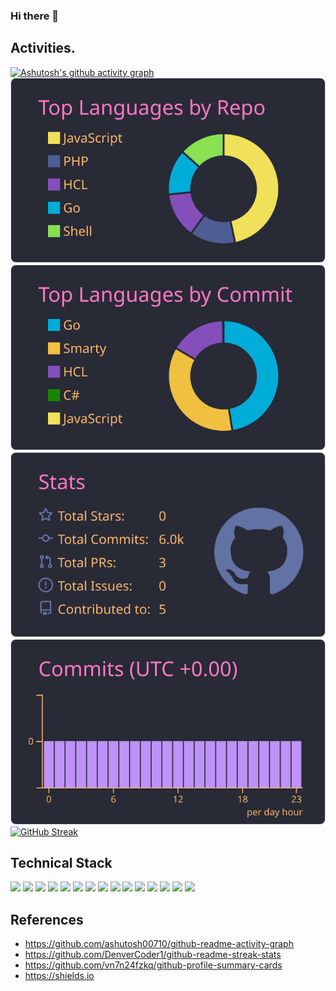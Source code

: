 ### Hi there 👋

<!--
**jumpe1/jumpe1** is a ✨ _special_ ✨ repository because its `README.md` (this file) appears on your GitHub profile.

Here are some ideas to get you started:

- 🔭 I’m currently working on ...
- 🌱 I’m currently learning ...
- 👯 I’m looking to collaborate on ...
- 🤔 I’m looking for help with ...
- 💬 Ask me about ...
- 📫 How to reach me: ...
- 😄 Pronouns: ...
- ⚡ Fun fact: ...
-->

## Activities.
[//]: # ([![]&#40;profile-summary-card-output/dracula/0-profile-details.svg&#41;]&#40;https://github.com/jumpe1&#41;)
[![Ashutosh's github activity graph](https://github-readme-activity-graph.vercel.app/graph?username=jumpe1)](https://github.com/ashutosh00710/github-readme-activity-graph)
[![](profile-summary-card-output/dracula/1-repos-per-language.svg)](https://github.com/jumpe1)
[![](profile-summary-card-output/dracula/2-most-commit-language.svg)](https://github.com/jumpe1)
[![](profile-summary-card-output/dracula/3-stats.svg)](https://github.com/jumpe1)
[![](profile-summary-card-output/dracula/4-productive-time.svg)](https://github.com/jumpe1)
[![GitHub Streak](https://github-readme-streak-stats.herokuapp.com/?user=jumpe1&theme=dark)](https://git.io/streak-stats)

## Technical Stack
[![](https://img.shields.io/badge/-Go-000?style=flat&logo=go)](https://github.com/jumpe1)
[![](https://img.shields.io/badge/-Python-000?style=flat&logo=python)](https://github.com/jumpe1)
[![](https://img.shields.io/badge/-PHP-000?style=flat&logo=php)](https://github.com/jumpe1)
[![](https://img.shields.io/badge/-Django-000?style=flat&logo=django)](https://github.com/jumpe1)
[![](https://img.shields.io/badge/-AWS-000?style=flat&logo=amazon-aws)](https://github.com/jumpe1)
[![](https://img.shields.io/badge/-Docker-000?style=flat&logo=docker)](https://github.com/jumpe1)
[![](https://img.shields.io/badge/-Kubernetes-000?style=flat&logo=kubernetes)](https://github.com/jumpe1)
[![](https://img.shields.io/badge/-MySQL-000?style=flat&logo=mysql)](https://github.com/jumpe1)
[![](https://img.shields.io/badge/-Redis-000?style=flat&logo=redis)](https://github.com/jumpe1)
[![](https://img.shields.io/badge/-AWS-000?style=flat&logo=amazon-aws)](https://github.com/jumpe1)
[![](https://img.shields.io/badge/-Terraform-000?style=flat&logo=terraform)](https://github.com/jumpe1)
[![](https://img.shields.io/badge/-GitHub-000?style=flat&logo=github)](https://github.com/jumpe1)
[![](https://img.shields.io/badge/-GitHub_Actions-000?style=flat&logo=github-actions)](https://github.com/jumpe1)
[![](https://img.shields.io/badge/-slack-000?style=flat&logo=slack)](https://github.com/jumpe1)
[![](https://img.shields.io/badge/-Firebase-000?style=flat&logo=firebase)](https://github.com/jumpe1)

## References
- https://github.com/ashutosh00710/github-readme-activity-graph
- https://github.com/DenverCoder1/github-readme-streak-stats
- https://github.com/vn7n24fzkq/github-profile-summary-cards
- https://shields.io
